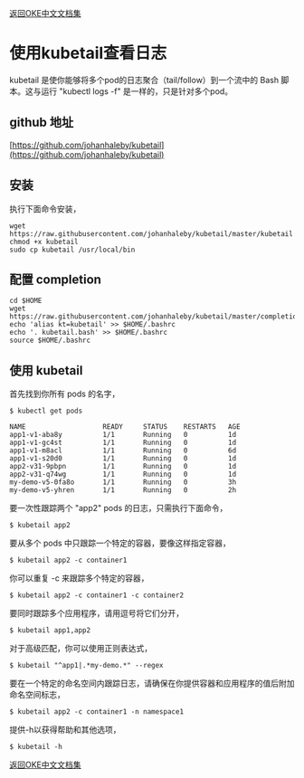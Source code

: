 [返回OKE中文文档集](../README.md)

# 使用kubetail查看日志

kubetail 是使你能够将多个pod的日志聚合（tail/follow）到一个流中的 Bash 脚本。这与运行 "kubectl logs -f" 是一样的，只是针对多个pod。

## github 地址

[https://github.com/johanhaleby/kubetail](https://github.com/johanhaleby/kubetail)

## 安装
执行下面命令安装，
```
wget https://raw.githubusercontent.com/johanhaleby/kubetail/master/kubetail
chmod +x kubetail
sudo cp kubetail /usr/local/bin
```

## 配置 completion

```
cd $HOME
wget https://raw.githubusercontent.com/johanhaleby/kubetail/master/completion/kubetail.bash
echo 'alias kt=kubetail' >> $HOME/.bashrc
echo '. kubetail.bash' >> $HOME/.bashrc
source $HOME/.bashrc
```

## 使用 kubetail

首先找到你所有 pods 的名字，

```
$ kubectl get pods

NAME                   READY     STATUS    RESTARTS   AGE
app1-v1-aba8y          1/1       Running   0          1d
app1-v1-gc4st          1/1       Running   0          1d
app1-v1-m8acl  	       1/1       Running   0          6d
app1-v1-s20d0  	       1/1       Running   0          1d
app2-v31-9pbpn         1/1       Running   0          1d
app2-v31-q74wg         1/1       Running   0          1d
my-demo-v5-0fa8o       1/1       Running   0          3h
my-demo-v5-yhren       1/1       Running   0          2h
```

要一次性跟踪两个 "app2" pods 的日志，只需执行下面命令，

```
$ kubetail app2
```

要从多个 pods 中只跟踪一个特定的容器，要像这样指定容器，

```
$ kubetail app2 -c container1
```

你可以重复 -c 来跟踪多个特定的容器，

```
$ kubetail app2 -c container1 -c container2
```

要同时跟踪多个应用程序，请用逗号将它们分开，

```
$ kubetail app1,app2
```

对于高级匹配，你可以使用正则表达式，

```
$ kubetail "^app1|.*my-demo.*" --regex
```

要在一个特定的命名空间内跟踪日志，请确保在你提供容器和应用程序的值后附加命名空间标志，

```
$ kubetail app2 -c container1 -n namespace1
```

提供-h以获得帮助和其他选项，

```
$ kubetail -h
```



[返回OKE中文文档集](../README.md)
